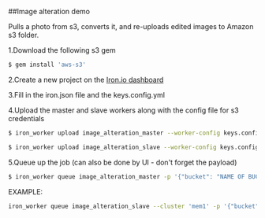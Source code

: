 ##Image alteration demo

Pulls a photo from s3, converts it, and re-uploads edited images to Amazon s3 folder.

1.Download the following s3 gem
```sh
$ gem install 'aws-s3'
```

2.Create a new project on the [Iron.io dashboard](https://hud.iron.io/dashboard)

3.Fill in the iron.json file and the keys.config.yml

4.Upload the master and slave workers along with the config file for s3 credentials
```sh
$ iron_worker upload image_alteration_master --worker-config keys.config.yml

$ iron_worker upload image_alteration_slave --worker-config keys.config.yml
```

5.Queue up the job (can also be done by UI - don't forget the payload)
```sh
$ iron_worker queue image_alteration_master -p '{"bucket": "NAME OF BUCKET"}'
```

EXAMPLE:
```sh
iron_worker queue image_alteration_slave --cluster 'mem1' -p '{"bucket":"NAME OF BUCKET","image_url": "https://s3.amazonaws.com/BUCKET/IMAGE.png", "photo_name":"IMAGE NAME" }'
```
